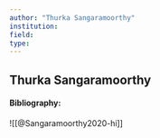 ```yaml
---
author: "Thurka Sangaramoorthy"
institution:
field:
type:
---
```


## Thurka Sangaramoorthy
#### Bibliography:

![[@Sangaramoorthy2020-hi]]